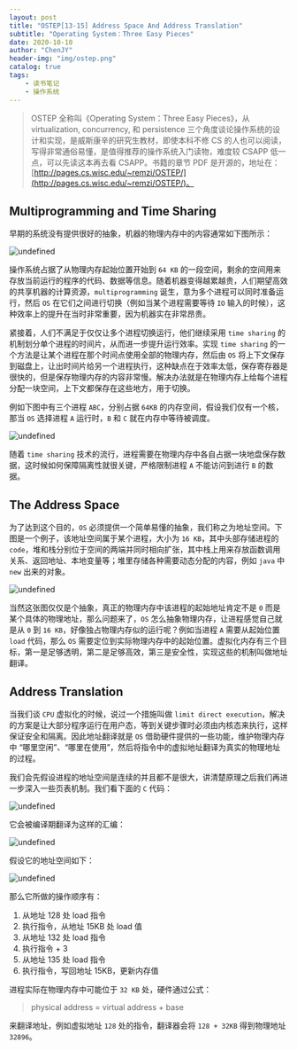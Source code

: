 ```yaml
---
layout: post
title: "OSTEP[13-15] Address Space And Address Translation"
subtitle: "Operating System：Three Easy Pieces"
date: 2020-10-10
author: "ChenJY"
header-img: "img/ostep.png"
catalog: true
tags: 
    - 读书笔记
    - 操作系统
---
```


> OSTEP 全称叫《Operating System：Three Easy Pieces》，从 virtualization, concurrency, 和 persistence 三个角度谈论操作系统的设计和实现，是威斯康辛的研究生教材，即使本科不修 CS 的人也可以阅读，写得非常通俗易懂，是值得推荐的操作系统入门读物，难度较 CSAPP 低一点，可以先读这本再去看 CSAPP。书籍的章节 PDF 是开源的，地址在：[http://pages.cs.wisc.edu/~remzi/OSTEP/](http://pages.cs.wisc.edu/~remzi/OSTEP/)。

## Multiprogramming and Time Sharing

早期的系统没有提供很好的抽象，机器的物理内存中的内容通常如下图所示：

![undefined](http://ww1.sinaimg.cn/large/c3beb895ly1gjk3g3xw7hj212i0tgdht.jpg)

操作系统占据了从物理内存起始位置开始到 `64 KB` 的一段空间，剩余的空间用来存放当前运行的程序的代码、数据等信息。随着机器变得越累越贵，人们期望高效的共享机器的计算资源，`multiprogramming` 诞生，意为多个进程可以同时准备运行，然后 `OS` 在它们之间进行切换（例如当某个进程需要等待 `IO` 输入的时候），这种效率上的提升在当时非常重要，因为机器实在非常昂贵。

紧接着，人们不满足于仅仅让多个进程切换运行，他们继续采用 `time sharing` 的机制划分单个进程的时间片，从而进一步提升运行效率。实现 `time sharing` 的一个方法是让某个进程在那个时间点使用全部的物理内存，然后由 `OS` 将上下文保存到磁盘上，让出时间片给另一个进程执行，这种缺点在于效率太低，保存寄存器是很快的，但是保存物理内存的内容非常慢。解决办法就是在物理内存上给每个进程分配一块空间，上下文都保存在这些地方，用于切换。

例如下图中有三个进程 `ABC`，分别占据 `64KB` 的内存空间，假设我们仅有一个核，那当 `OS` 选择进程 `A` 运行时，`B` 和 `C` 就在内存中等待被调度。

![undefined](http://ww1.sinaimg.cn/large/c3beb895ly1gjk3i9gh6vj213y0x0n0v.jpg)

随着 `time sharing` 技术的流行，进程需要在物理内存中各自占据一块地盘保存数据，这时候如何保障隔离性就很关键，严格限制进程 `A` 不能访问到进行 `B` 的数据。

## The Address Space

为了达到这个目的，`OS` 必须提供一个简单易懂的抽象，我们称之为地址空间。下图是一个例子，该地址空间属于某个进程，大小为 `16 KB`，其中头部存储进程的 `code`，堆和栈分别位于空间的两端并同时相向扩张，其中栈上用来存放函数调用关系、返回地址、本地变量等；堆里存储各种需要动态分配的内容，例如 `java` 中 `new` 出来的对象。

![undefined](http://ww1.sinaimg.cn/large/c3beb895ly1gjk3ir86n2j213y0xmjvh.jpg)

当然这张图仅仅是个抽象，真正的物理内存中该进程的起始地址肯定不是 `0` 而是某个具体的物理地址，那么问题来了，`OS` 怎么抽象物理内存，让进程感觉自己就是从 `0` 到 `16 KB`，好像独占物理内存似的运行呢？例如当进程 `A` 需要从起始位置 `load` 代码，那么 `OS` 需要定位到实际物理内存中的起始位置。虚拟化内存有三个目标，第一是足够透明，第二是足够高效，第三是安全性，实现这些的机制叫做地址翻译。

## Address Translation

当我们谈 `CPU` 虚拟化的时候，说过一个措施叫做 `limit direct execution`，解决的方案是让大部分程序运行在用户态，等到关键步骤时必须由内核态来执行，这样保证安全和隔离。因此地址翻译就是 `OS` 借助硬件提供的一些功能，维护物理内存中 “哪里空闲”、“哪里在使用”，然后将指令中的虚拟地址翻译为真实的物理地址的过程。

我们会先假设进程的地址空间是连续的并且都不是很大，讲清楚原理之后我们再进一步深入一些页表机制。我们看下面的 `C` 代码：

![undefined](http://ww1.sinaimg.cn/large/c3beb895ly1gjk3j2rzrfj215g07975m.jpg)

它会被编译期翻译为这样的汇编：

![undefined](http://ww1.sinaimg.cn/large/c3beb895ly1gjk3j9dx36j215g05tgo4.jpg)

假设它的地址空间如下：

![undefined](http://ww1.sinaimg.cn/large/c3beb895ly1gjk3jg1fzdj20ik0te0ug.jpg)

那么它所做的操作顺序有：

1. 从地址 128 处 load 指令
2. 执行指令，从地址 15KB 处 load 值
3. 从地址 132 处 load 指令
4. 执行指令 + 3
5. 从地址 135 处 load 指令
6. 执行指令，写回地址 15KB，更新内存值

进程实际在物理内存中可能位于 `32 KB` 处，硬件通过公式：

> physical address = virtual address + base

来翻译地址，例如虚拟地址 `128` 处的指令，翻译器会将 `128 + 32KB` 得到物理地址 `32896`。